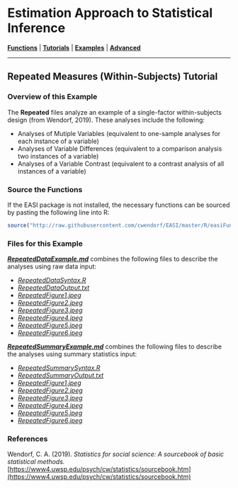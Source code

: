# Estimation Approach to Statistical Inference

[**Functions**](../../Functions) | 
[**Tutorials**](../../Tutorials) | 
[**Examples**](../../Examples) | 
[**Advanced**](../../Advanced)

---

## Repeated Measures (Within-Subjects) Tutorial

### Overview of this Example

The **Repeated** files analyze an example of a single-factor within-subjects design (from Wendorf, 2019). These analyses include the following:

- Analyses of Mutiple Variables (equivalent to one-sample analyses for each instance of a variable)
- Analyses of Variable Differences (equivalent to a comparison analysis two instances of a variable)
- Analyses of a Variable Contrast (equivalent to a contrast analysis of all instances of a variable)

### Source the Functions

If the EASI package is not installed, the necessary functions can be sourced by pasting the following line into R:
```r
source("http://raw.githubusercontent.com/cwendorf/EASI/master/R/easiFunctions.R")
```

### Files for this Example
  
[**_RepeatedDataExample.md_**](./RepeatedDataExample.md) combines the following files to describe the analyses using raw data input:

- [_RepeatedDataSyntax.R_](./RepeatedDataSyntax.R)
- [_RepeatedDataOutput.txt_](./RepeatedDataOutput.txt)
- [_RepeatedFigure1.jpeg_](./RepeatedFigure1.jpeg)
- [_RepeatedFigure2.jpeg_](./RepeatedFigure2.jpeg)
- [_RepeatedFigure3.jpeg_](./RepeatedFigure3.jpeg) 
- [_RepeatedFigure4.jpeg_](./RepeatedFigure4.jpeg) 
- [_RepeatedFigure5.jpeg_](./RepeatedFigure5.jpeg) 
- [_RepeatedFigure6.jpeg_](./RepeatedFigure6.jpeg) 

[**_RepeatedSummaryExample.md_**](./RepeatedSummaryExample.md) combines the following files to describe the analyses using summary statistics input:

- [_RepeatedSummarySyntax.R_](./RepeatedSummarySyntax.R)
- [_RepeatedSummaryOutput.txt_](./RepeatedSummaryOutput.txt)
- [_RepeatedFigure1.jpeg_](./RepeatedFigure1.jpeg)
- [_RepeatedFigure2.jpeg_](./RepeatedFigure2.jpeg)
- [_RepeatedFigure3.jpeg_](./RepeatedFigure3.jpeg) 
- [_RepeatedFigure4.jpeg_](./RepeatedFigure4.jpeg) 
- [_RepeatedFigure5.jpeg_](./RepeatedFigure5.jpeg) 
- [_RepeatedFigure6.jpeg_](./RepeatedFigure6.jpeg) 

### References

Wendorf, C. A. (2019). _Statistics for social science: A sourcebook of basic statistical methods._ [https://www4.uwsp.edu/psych/cw/statistics/sourcebook.htm](https://www4.uwsp.edu/psych/cw/statistics/sourcebook.htm)
